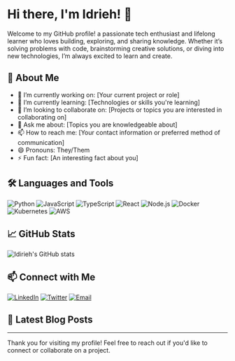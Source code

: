 # Hi there, I'm Idrieh! 👋

Welcome to my GitHub profile! a passionate tech enthusiast and lifelong learner who loves building, exploring, and sharing knowledge. Whether it’s solving problems with code, brainstorming creative solutions, or diving into new technologies, I’m always excited to learn and create.

## 🚀 About Me

- 🔭 I’m currently working on: [Your current project or role]
- 🌱 I’m currently learning: [Technologies or skills you're learning]
- 👯 I’m looking to collaborate on: [Projects or topics you are interested in collaborating on]
- 💬 Ask me about: [Topics you are knowledgeable about]
- 📫 How to reach me: [Your contact information or preferred method of communication]
- 😄 Pronouns: They/Them
- ⚡ Fun fact: [An interesting fact about you]

## 🛠️ Languages and Tools

![Python](https://img.shields.io/badge/-Python-3776AB?style=flat&logo=python&logoColor=white)
![JavaScript](https://img.shields.io/badge/-JavaScript-F7DF1E?style=flat&logo=javascript&logoColor=black)
![TypeScript](https://img.shields.io/badge/-TypeScript-007ACC?style=flat&logo=typescript&logoColor=white)
![React](https://img.shields.io/badge/-React-61DAFB?style=flat&logo=react&logoColor=black)
![Node.js](https://img.shields.io/badge/-Node.js-339933?style=flat&logo=nodedotjs&logoColor=white)
![Docker](https://img.shields.io/badge/-Docker-2496ED?style=flat&logo=docker&logoColor=white)
![Kubernetes](https://img.shields.io/badge/-Kubernetes-326CE5?style=flat&logo=kubernetes&logoColor=white)
![AWS](https://img.shields.io/badge/-AWS-232F3E?style=flat&logo=amazonaws&logoColor=white)

## 📈 GitHub Stats

![Idirieh's GitHub stats](https://github-readme-stats.vercel.app/api?username=idirieh&show_icons=true&theme=radical)

## 📫 Connect with Me

[![LinkedIn](https://img.shields.io/badge/LinkedIn-0077B5?style=flat&logo=linkedin&logoColor=white)](https://linkedin.com/in/yourprofile)
[![Twitter](https://img.shields.io/badge/Twitter-1DA1F2?style=flat&logo=twitter&logoColor=white)](https://twitter.com/idirieh)
[![Email](https://img.shields.io/badge/Email-D14836?style=flat&logo=gmail&logoColor=white)](mailto:your.email@example.com)

## 📝 Latest Blog Posts

<!-- BLOG-POST-LIST:START -->
<!-- BLOG-POST-LIST:END -->

---

Thank you for visiting my profile! Feel free to reach out if you'd like to connect or collaborate on a project.
